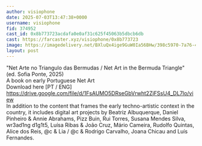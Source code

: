 ```yaml
---
author: visiophone
date: 2025-07-03T13:47:38+0000
username: visiophone
fid: 374952
cast_id: 0x8b773723acdafa0e0af31c625f45063b5dbcb6db
cast: https://farcaster.xyz/visiophone/0x8b773723
image: https://imagedelivery.net/BXluQx4ige9GuW0Ia56BHw/398c5970-7a76-4ce4-8e62-0af5dc6aa200/original
layout: post
---
```

"Net Arte no Triangulo das Bermudas / Net Art in the Bermuda Triangle"  
(ed. Sofia Ponte, 2025)  
A book on early Portuguese Net Art   
Download here [PT / ENG]  
https://drive.google.com/file/d/1FsAUMO5DRseGbVrwht2ZjFSsU4_DL7lo/view  
In addition to the content that frames the early techno-artistic context in the country, it includes digital art projects by Beatriz Albuquerque, Daniel Pinheiro & Annie Abrahams, Pizz Buin, Rui Torres, Susana Mendes Silva, wr3ad1ng d1g1t5, Luísa Ribas & João Cruz, Mário Cameira, Rudolfo Quintas, Alice dos Reis, @c & Lia / @c & Rodrigo Carvalho, Joana Chicau and Luís Fernandes.  

<img src='https://imagedelivery.net/BXluQx4ige9GuW0Ia56BHw/398c5970-7a76-4ce4-8e62-0af5dc6aa200/original' alt='' referrerpolicy='no-referrer'/>